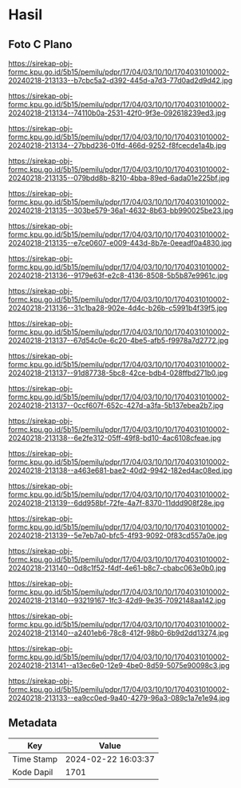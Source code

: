 # Hasil

## Foto C Plano

https://sirekap-obj-formc.kpu.go.id/5b15/pemilu/pdpr/17/04/03/10/10/1704031010002-20240218-213133--b7cbc5a2-d392-445d-a7d3-77d0ad2d9d42.jpg

https://sirekap-obj-formc.kpu.go.id/5b15/pemilu/pdpr/17/04/03/10/10/1704031010002-20240218-213134--74110b0a-2531-42f0-9f3e-092618239ed3.jpg

https://sirekap-obj-formc.kpu.go.id/5b15/pemilu/pdpr/17/04/03/10/10/1704031010002-20240218-213134--27bbd236-01fd-466d-9252-f8fcecde1a4b.jpg

https://sirekap-obj-formc.kpu.go.id/5b15/pemilu/pdpr/17/04/03/10/10/1704031010002-20240218-213135--079bdd8b-8210-4bba-89ed-6ada01e225bf.jpg

https://sirekap-obj-formc.kpu.go.id/5b15/pemilu/pdpr/17/04/03/10/10/1704031010002-20240218-213135--303be579-36a1-4632-8b63-bb990025be23.jpg

https://sirekap-obj-formc.kpu.go.id/5b15/pemilu/pdpr/17/04/03/10/10/1704031010002-20240218-213135--e7ce0607-e009-443d-8b7e-0eeadf0a4830.jpg

https://sirekap-obj-formc.kpu.go.id/5b15/pemilu/pdpr/17/04/03/10/10/1704031010002-20240218-213136--9179e63f-e2c8-4136-8508-5b5b87e9961c.jpg

https://sirekap-obj-formc.kpu.go.id/5b15/pemilu/pdpr/17/04/03/10/10/1704031010002-20240218-213136--31c1ba28-902e-4d4c-b26b-c5991b4f39f5.jpg

https://sirekap-obj-formc.kpu.go.id/5b15/pemilu/pdpr/17/04/03/10/10/1704031010002-20240218-213137--67d54c0e-6c20-4be5-afb5-f9978a7d2772.jpg

https://sirekap-obj-formc.kpu.go.id/5b15/pemilu/pdpr/17/04/03/10/10/1704031010002-20240218-213137--91d87738-5bc8-42ce-bdb4-028ffbd271b0.jpg

https://sirekap-obj-formc.kpu.go.id/5b15/pemilu/pdpr/17/04/03/10/10/1704031010002-20240218-213137--0ccf607f-652c-427d-a3fa-5b137ebea2b7.jpg

https://sirekap-obj-formc.kpu.go.id/5b15/pemilu/pdpr/17/04/03/10/10/1704031010002-20240218-213138--6e2fe312-05ff-49f8-bd10-4ac6108cfeae.jpg

https://sirekap-obj-formc.kpu.go.id/5b15/pemilu/pdpr/17/04/03/10/10/1704031010002-20240218-213138--a463e681-bae2-40d2-9942-182ed4ac08ed.jpg

https://sirekap-obj-formc.kpu.go.id/5b15/pemilu/pdpr/17/04/03/10/10/1704031010002-20240218-213139--6dd958bf-72fe-4a7f-8370-11ddd908f28e.jpg

https://sirekap-obj-formc.kpu.go.id/5b15/pemilu/pdpr/17/04/03/10/10/1704031010002-20240218-213139--5e7eb7a0-bfc5-4f93-9092-0f83cd557a0e.jpg

https://sirekap-obj-formc.kpu.go.id/5b15/pemilu/pdpr/17/04/03/10/10/1704031010002-20240218-213140--0d8c1f52-f4df-4e61-b8c7-cbabc063e0b0.jpg

https://sirekap-obj-formc.kpu.go.id/5b15/pemilu/pdpr/17/04/03/10/10/1704031010002-20240218-213140--93219167-1fc3-42d9-9e35-7092148aa142.jpg

https://sirekap-obj-formc.kpu.go.id/5b15/pemilu/pdpr/17/04/03/10/10/1704031010002-20240218-213140--a2401eb6-78c8-412f-98b0-6b9d2dd13274.jpg

https://sirekap-obj-formc.kpu.go.id/5b15/pemilu/pdpr/17/04/03/10/10/1704031010002-20240218-213141--a13ec6e0-12e9-4be0-8d59-5075e90098c3.jpg

https://sirekap-obj-formc.kpu.go.id/5b15/pemilu/pdpr/17/04/03/10/10/1704031010002-20240218-213133--ea9cc0ed-9a40-4279-96a3-089c1a7e1e94.jpg


## Metadata

| Key        | Value               |
| ---------- | ------------------- |
| Time Stamp | 2024-02-22 16:03:37 |
| Kode Dapil | 1701                |



